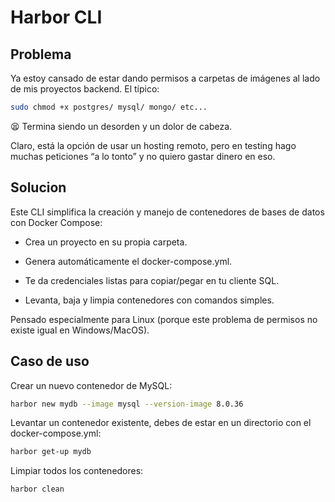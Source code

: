 # Harbor CLI

## Problema

Ya estoy cansado de estar dando permisos a carpetas de imágenes al lado de mis proyectos backend.
El típico:

```bash
sudo chmod +x postgres/ mysql/ mongo/ etc...
```

😫 Termina siendo un desorden y un dolor de cabeza.

Claro, está la opción de usar un hosting remoto, pero en testing hago muchas peticiones “a lo tonto” y no quiero gastar dinero en eso.

## Solucion

Este CLI simplifica la creación y manejo de contenedores de bases de datos con Docker Compose:

- Crea un proyecto en su propia carpeta.

- Genera automáticamente el docker-compose.yml.

- Te da credenciales listas para copiar/pegar en tu cliente SQL.

- Levanta, baja y limpia contenedores con comandos simples.

Pensado especialmente para Linux (porque este problema de permisos no existe igual en Windows/MacOS).

## Caso de uso

Crear un nuevo contenedor de MySQL:

```bash
harbor new mydb --image mysql --version-image 8.0.36
```

Levantar un contenedor existente, debes de estar en un directorio con el docker-compose.yml:

```bash
harbor get-up mydb
```

Limpiar todos los contenedores:

```bash
harbor clean
```
